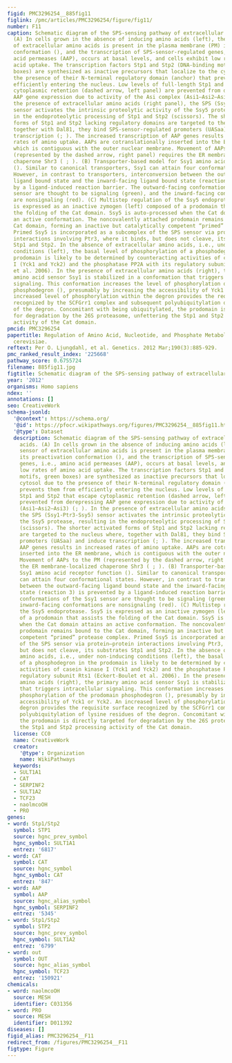 ```yaml
---
figid: PMC3296254__885fig11
figlink: /pmc/articles/PMC3296254/figure/fig11/
number: F11
caption: Schematic diagram of the SPS-sensing pathway of extracellular amino acids.
  (A) In cells grown in the absence of inducing amino acids (left), the SPS sensor
  of extracellular amino acids is present in the plasma membrane (PM) in its preactivation
  conformation (), and the transcription of SPS-sensor-regulated genes, i.e., amino
  acid permeases (AAP), occurs at basal levels, and cells exhibit low rates of amino
  acid uptake. The transcription factors Stp1 and Stp2 (DNA-binding motifs, green
  boxes) are synthesized as inactive precursors that localize to the cytosol due to
  the presence of their N-terminal regulatory domain (anchor) that prevents them from
  efficiently entering the nucleus. Low levels of full-length Stp1 and Stp2 that escape
  cytoplasmic retention (dashed arrow, left panel) are prevented from derepressing
  AAP gene expression due to activity of the Asi complex (Asi1–Asi2–Asi3) (; ). In
  the presence of extracellular amino acids (right panel), the SPS (Ssy1-Ptr3-Ssy5)
  sensor activates the intrinsic proteolytic activity of the Ssy5 protease, resulting
  in the endoproteolytic processing of Stp1 and Stp2 (scissors). The shorter activated
  forms of Stp1 and Stp2 lacking regulatory domains are targeted to the nucleus where,
  together with Dal81, they bind SPS-sensor-regulated promoters (UASaa) and induce
  transcription (; ). The increased transcription of AAP genes results in increased
  rates of amino uptake. AAPs are cotranslationally inserted into the ER membrane,
  which is contiguous with the outer nuclear membrane. Movement of AAPs to the PM
  (represented by the dashed arrow, right panel) requires the ER membrane-localized
  chaperone Shr3 ( ; ). (B) Transporter-based model for Ssy1 amino acid receptor function
  (). Similar to canonical transporters, Ssy1 can attain four conformational states.
  However, in contrast to transporters, interconversion between the outward-facing
  ligand bound state and the inward-facing ligand bound state (reaction 3) is prevented
  by a ligand-induced reaction barrier. The outward-facing conformations of the Ssy1
  sensor are thought to be signaling (green), and the inward-facing conformations
  are nonsignaling (red). (C) Multistep regulation of the Ssy5 endoprotease. Ssy5
  is expressed as an inactive zymogen (left) composed of a prodomain that assists
  the folding of the Cat domain. Ssy5 is auto-processed when the Cat domain attains
  an active conformation. The noncovalently attached prodomain remains bound to the
  Cat domain, forming an inactive but catalytically competent “primed” protease complex.
  Primed Ssy5 is incorporated as a subcomplex of the SPS sensor via protein–protein
  interactions involving Ptr3, where it binds, but does not cleave, its substrates
  Stp1 and Stp2. In the absence of extracellular amino acids, i.e., under non-inducing
  conditions (left), the basal level of phosphorylation of a phosphodegron in the
  prodomain is likely to be determined by counteracting activities of casein kinase
  I (Yck1 and Yck2) and the phosphatase PP2A with its regulatory subunit Rts1 (Eckert-Boulet
  et al. 2006). In the presence of extracellular amino acids (right), the primary
  amino acid sensor Ssy1 is stabilized in a conformation that triggers intracellular
  signaling. This conformation increases the level of phosphorylation of the prodomain
  phosphodegron (), presumably by increasing the accessibility of Yck1 or Yck2. An
  increased level of phosphorylation within the degron provides the requisite surface
  recognized by the SCFGrr1 complex and subsequent polyubiquitylation of lysine residues
  of the degron. Concomitant with being ubiquitylated, the prodomain is directly targeted
  for degradation by the 26S proteasome, unfettering the Stp1 and Stp2 processing
  activity of the Cat domain.
pmcid: PMC3296254
papertitle: Regulation of Amino Acid, Nucleotide, and Phosphate Metabolism in Saccharomyces
  cerevisiae.
reftext: Per O. Ljungdahl, et al. Genetics. 2012 Mar;190(3):885-929.
pmc_ranked_result_index: '225668'
pathway_score: 0.6755724
filename: 885fig11.jpg
figtitle: Schematic diagram of the SPS-sensing pathway of extracellular amino acids
year: '2012'
organisms: Homo sapiens
ndex: ''
annotations: []
seo: CreativeWork
schema-jsonld:
  '@context': https://schema.org/
  '@id': https://pfocr.wikipathways.org/figures/PMC3296254__885fig11.html
  '@type': Dataset
  description: Schematic diagram of the SPS-sensing pathway of extracellular amino
    acids. (A) In cells grown in the absence of inducing amino acids (left), the SPS
    sensor of extracellular amino acids is present in the plasma membrane (PM) in
    its preactivation conformation (), and the transcription of SPS-sensor-regulated
    genes, i.e., amino acid permeases (AAP), occurs at basal levels, and cells exhibit
    low rates of amino acid uptake. The transcription factors Stp1 and Stp2 (DNA-binding
    motifs, green boxes) are synthesized as inactive precursors that localize to the
    cytosol due to the presence of their N-terminal regulatory domain (anchor) that
    prevents them from efficiently entering the nucleus. Low levels of full-length
    Stp1 and Stp2 that escape cytoplasmic retention (dashed arrow, left panel) are
    prevented from derepressing AAP gene expression due to activity of the Asi complex
    (Asi1–Asi2–Asi3) (; ). In the presence of extracellular amino acids (right panel),
    the SPS (Ssy1-Ptr3-Ssy5) sensor activates the intrinsic proteolytic activity of
    the Ssy5 protease, resulting in the endoproteolytic processing of Stp1 and Stp2
    (scissors). The shorter activated forms of Stp1 and Stp2 lacking regulatory domains
    are targeted to the nucleus where, together with Dal81, they bind SPS-sensor-regulated
    promoters (UASaa) and induce transcription (; ). The increased transcription of
    AAP genes results in increased rates of amino uptake. AAPs are cotranslationally
    inserted into the ER membrane, which is contiguous with the outer nuclear membrane.
    Movement of AAPs to the PM (represented by the dashed arrow, right panel) requires
    the ER membrane-localized chaperone Shr3 ( ; ). (B) Transporter-based model for
    Ssy1 amino acid receptor function (). Similar to canonical transporters, Ssy1
    can attain four conformational states. However, in contrast to transporters, interconversion
    between the outward-facing ligand bound state and the inward-facing ligand bound
    state (reaction 3) is prevented by a ligand-induced reaction barrier. The outward-facing
    conformations of the Ssy1 sensor are thought to be signaling (green), and the
    inward-facing conformations are nonsignaling (red). (C) Multistep regulation of
    the Ssy5 endoprotease. Ssy5 is expressed as an inactive zymogen (left) composed
    of a prodomain that assists the folding of the Cat domain. Ssy5 is auto-processed
    when the Cat domain attains an active conformation. The noncovalently attached
    prodomain remains bound to the Cat domain, forming an inactive but catalytically
    competent “primed” protease complex. Primed Ssy5 is incorporated as a subcomplex
    of the SPS sensor via protein–protein interactions involving Ptr3, where it binds,
    but does not cleave, its substrates Stp1 and Stp2. In the absence of extracellular
    amino acids, i.e., under non-inducing conditions (left), the basal level of phosphorylation
    of a phosphodegron in the prodomain is likely to be determined by counteracting
    activities of casein kinase I (Yck1 and Yck2) and the phosphatase PP2A with its
    regulatory subunit Rts1 (Eckert-Boulet et al. 2006). In the presence of extracellular
    amino acids (right), the primary amino acid sensor Ssy1 is stabilized in a conformation
    that triggers intracellular signaling. This conformation increases the level of
    phosphorylation of the prodomain phosphodegron (), presumably by increasing the
    accessibility of Yck1 or Yck2. An increased level of phosphorylation within the
    degron provides the requisite surface recognized by the SCFGrr1 complex and subsequent
    polyubiquitylation of lysine residues of the degron. Concomitant with being ubiquitylated,
    the prodomain is directly targeted for degradation by the 26S proteasome, unfettering
    the Stp1 and Stp2 processing activity of the Cat domain.
  license: CC0
  name: CreativeWork
  creator:
    '@type': Organization
    name: WikiPathways
  keywords:
  - SULT1A1
  - CAT
  - SERPINF2
  - SULT1A2
  - TCF23
  - naolmcoOH
  - PRO
genes:
- word: Stp1/Stp2
  symbol: STP1
  source: hgnc_prev_symbol
  hgnc_symbol: SULT1A1
  entrez: '6817'
- word: CAT
  symbol: CAT
  source: hgnc_symbol
  hgnc_symbol: CAT
  entrez: '847'
- word: AAP
  symbol: AAP
  source: hgnc_alias_symbol
  hgnc_symbol: SERPINF2
  entrez: '5345'
- word: Stp1/Stp2
  symbol: STP2
  source: hgnc_prev_symbol
  hgnc_symbol: SULT1A2
  entrez: '6799'
- word: out
  symbol: OUT
  source: hgnc_alias_symbol
  hgnc_symbol: TCF23
  entrez: '150921'
chemicals:
- word: naolmcoOH
  source: MESH
  identifier: C031356
- word: PRO
  source: MESH
  identifier: D011392
diseases: []
figid_alias: PMC3296254__F11
redirect_from: /figures/PMC3296254__F11
figtype: Figure
---
```

